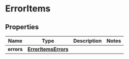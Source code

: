 
# ErrorItems

## Properties
Name | Type | Description | Notes
------------ | ------------- | ------------- | -------------
**errors** | [**ErrorItemsErrors**](ErrorItemsErrors.md) |  | 



